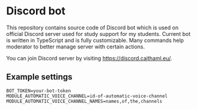 # Discord bot

This repository contains source code of Discord bot which is used on official Discord server used for study support for my students. Current bot is written in TypeScript and is fully customizable. Many commands help moderator to better manage server with certain actions.

You can join Discord server by visiting https://discord.cajthaml.eu/.

## Example settings

```
BOT_TOKEN=your-bot-token
MODULE_AUTOMATIC_VOICE_CHANNEL=id-of-automatic-voice-channel
MODULE_AUTOMATIC_VOICE_CHANNEL_NAMES=names,of,the,channels
```